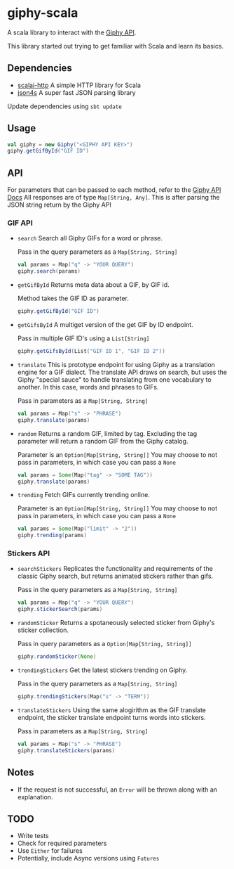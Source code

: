 # giphy-scala

A scala library to interact with the [Giphy API](https://github.com/Giphy/GiphyAPI).

This library started out trying to get familiar with Scala and learn its basics.

## Dependencies

- [scalaj-http](https://github.com/scalaj/scalaj-http)
  A simple HTTP library for Scala
- [json4s](https://github.com/json4s/json4s)
  A super fast JSON parsing library
  
Update dependencies using `sbt update`

## Usage

```scala
val giphy = new Giphy("<GIPHY API KEY>")
giphy.getGifById("GIF ID")
```

## API

For parameters that can be passed to each method, refer to the [Giphy API Docs](https://github.com/Giphy/GiphyAPI)
All responses are of type `Map[String, Any]`. This is after parsing the JSON string return by the Giphy API

### GIF API

- `search`
  Search all Giphy GIFs for a word or phrase.
  
  Pass in the query parameters as a `Map[String, String]`
  
  ```scala
  val params = Map("q" -> "YOUR QUERY")
  giphy.search(params)
  ```
- `getGifById`
  Returns meta data about a GIF, by GIF id.
  
  Method takes the GIF ID as parameter.
  
  ```scala
  giphy.getGifById("GIF ID")
  ```
- `getGifsById`
  A multiget version of the get GIF by ID endpoint.
  
  Pass in multiple GIF ID's using a `List[String]`
  
  ```scala
  giphy.getGifsById(List("GIF ID 1", "GIF ID 2"))
  ```
- `translate`
  This is prototype endpoint for using Giphy as a translation engine for a GIF dialect. 
  The translate API draws on search, but uses the Giphy "special sauce" to handle translating from one vocabulary to another. 
  In this case, words and phrases to GIFs.
  
  Pass in parameters as a `Map[String, String]`
  
  ```scala
  val params = Map("s" -> "PHRASE")
  giphy.translate(params)
  ```
- `random`
  Returns a random GIF, limited by tag. 
  Excluding the tag parameter will return a random GIF from the Giphy catalog.
  
  Parameter is an `Option[Map[String, String]]`
  You may choose to not pass in parameters, in which case you can pass a `None`
  
  ```scala
  val params = Some(Map("tag" -> "SOME TAG"))
  giphy.translate(params)
  ```
- `trending`
  Fetch GIFs currently trending online.
  
  Parameter is an `Option[Map[String, String]]`
  You may choose to not pass in parameters, in which case you can pass a `None`
  
   ```scala
   val params = Some(Map("limit" -> "2"))
   giphy.trending(params)
   ```
### Stickers API

- `searchStickers`
  Replicates the functionality and requirements of the classic Giphy search, 
  but returns animated stickers rather than gifs.
  
  Pass in the query parameters as a `Map[String, String]`
  
  ```scala
  val params = Map("q" -> "YOUR QUERY")
  giphy.stickerSearch(params)
  ```
- `randomSticker`
  Returns a spotaneously selected sticker from Giphy's sticker collection.
  
  Pass in query parameters as a `Option[Map[String, String]]`
  
  ```scala
  giphy.randomSticker(None)
  ```
- `trendingStickers`
  Get the latest stickers trending on Giphy.
  
  Pass in the query parameters as a `Map[String, String]`
  
  ```scala
  giphy.trendingStickers(Map("s" -> "TERM"))
  ```
- `translateStickers`
  Using the same alogirithm as the GIF translate endpoint, 
  the sticker translate endpoint turns words into stickers.
  
  Pass in parameters as a `Map[String, String]`
  
  ```scala
  val params = Map("s" -> "PHRASE")
  giphy.translateStickers(params)
  ```

## Notes

- If the request is not successful, an `Error` will be thrown along with an explanation.

## TODO

- Write tests
- Check for required parameters
- Use `Either` for failures
- Potentially, include Async versions using `Futures`

  
